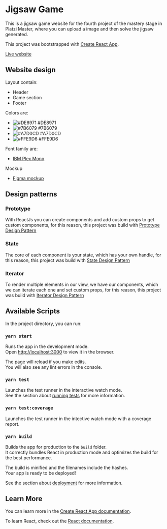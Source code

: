 # Jigsaw Game

This is a jigsaw game website for the fourth project of the mastery stage in Platzi Master, where you can upload a image and then solve the jigsaw generated.

This project was bootstrapped with [Create React App](https://github.com/facebook/create-react-app).

[Live website](https://jigsaw-game-platzi-master.web.app)

## Website design

Layout contain:

- Header
- Game section
- Footer

Colors are:

- ![#DE8971](https://via.placeholder.com/15/DE8971/000000?text=+) #DE8971
- ![#7B6079](https://via.placeholder.com/15/7B6079/000000?text=+) #7B6079
- ![#A7D0CD](https://via.placeholder.com/15/A7D0CD/000000?text=+) #A7D0CD
- ![#FFE9D6](https://via.placeholder.com/15/FFE9D6/000000?text=+) #FFE9D6

Font family are:

- [IBM Plex Mono](https://fonts.google.com/specimen/IBM+Plex+Mono)

Mockup

- [Figma mockup](https://www.figma.com/file/pmI85bNFomvlen2mnz3kq4/JigsawGame)

## Design patterns

### Prototype

With ReactJs you can create components and add custom props to get custom components, for this reason, this project was build with [Prototype Design Pattern](https://www.dofactory.com/javascript/design-patterns/prototype)

### State

The core of each component is your state, which has your own handle, for this reason, this project was build with [State Design Pattern](https://www.dofactory.com/javascript/design-patterns/state)

### Iterator

To render multiple elements in our view, we have our components, which we can iterate each one and set custom props, for this reason, this project was build with [Iterator Design Pattern](https://www.dofactory.com/javascript/design-patterns/iterator)

## Available Scripts

In the project directory, you can run:

### `yarn start`

Runs the app in the development mode.\
Open [http://localhost:3000](http://localhost:3000) to view it in the browser.

The page will reload if you make edits.\
You will also see any lint errors in the console.

### `yarn test`

Launches the test runner in the interactive watch mode.\
See the section about [running tests](https://facebook.github.io/create-react-app/docs/running-tests) for more information.

### `yarn test:coverage`

Launches the test runner in the intective watch mode with a coverage report.

### `yarn build`

Builds the app for production to the `build` folder.\
It correctly bundles React in production mode and optimizes the build for the best performance.

The build is minified and the filenames include the hashes.\
Your app is ready to be deployed!

See the section about [deployment](https://facebook.github.io/create-react-app/docs/deployment) for more information.

## Learn More

You can learn more in the [Create React App documentation](https://facebook.github.io/create-react-app/docs/getting-started).

To learn React, check out the [React documentation](https://reactjs.org/).
